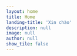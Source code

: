 ```yaml
---
layout: home
title: Home
landing-title: 'Xin chào'
description: null
image: null
author: null
show_tile: false
---
```

